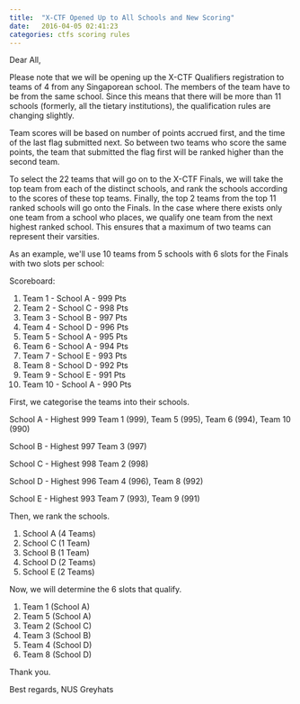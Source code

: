 ```yaml
---
title:  "X-CTF Opened Up to All Schools and New Scoring"
date:   2016-04-05 02:41:23
categories: ctfs scoring rules
---
```


Dear All,

Please note that we will be opening up the X-CTF Qualifiers registration to
teams of 4 from any Singaporean school. The members of the team have to be from
the same school. Since this means that there will be more than 11 schools
(formerly, all the tietary institutions), the qualification rules are changing
slightly.

Team scores will be based on number of points accrued first, and the time of the
last flag submitted next. So between two teams who score the same points, the
team that submitted the flag first will be ranked higher than the second team.

To select the 22 teams that will go on to the X-CTF Finals, we will take the top
team from each of the distinct schools, and rank the schools according to the
scores of these top teams. Finally, the top 2 teams from the top 11 ranked
schools will go onto the Finals. In the case where there exists only one team
from a school who places, we qualify one team from the next highest ranked
school. This ensures that a maximum of two teams can represent their varsities.

As an example, we'll use 10 teams from 5 schools with 6 slots for the Finals
with two slots per school:

Scoreboard:

1.  Team  1 - School A - 999 Pts
2.  Team  2 - School C - 998 Pts
3.  Team  3 - School B - 997 Pts
4.  Team  4 - School D - 996 Pts
5.  Team  5 - School A - 995 Pts
6.  Team  6 - School A - 994 Pts
7.  Team  7 - School E - 993 Pts
8.  Team  8 - School D - 992 Pts
9.  Team  9 - School E - 991 Pts
10. Team 10 - School A - 990 Pts

First, we categorise the teams into their schools.

School A - Highest 999
Team 1 (999), Team 5 (995), Team 6 (994), Team 10 (990)

School B - Highest 997
Team 3 (997)

School C - Highest 998
Team 2 (998)

School D - Highest 996
Team 4 (996), Team 8 (992)

School E - Highest 993
Team 7 (993), Team 9 (991)

Then, we rank the schools.

1. School A (4 Teams)
2. School C (1 Team)
3. School B (1 Team)
4. School D (2 Teams)
5. School E (2 Teams)

Now, we will determine the 6 slots that qualify.

1. Team 1 (School A)
2. Team 5 (School A)
3. Team 2 (School C)
4. Team 3 (School B)
5. Team 4 (School D)
6. Team 8 (School D)

Thank you.

Best regards,
NUS Greyhats
